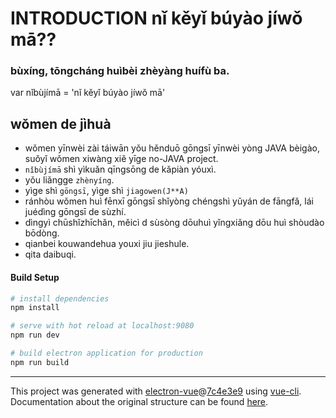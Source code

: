 # INTRODUCTION nǐ kěyǐ búyào jíwǒ mā??
### bùxíng, tōngcháng huìbèi zhèyàng huífù ba.
var nǐbùjímā = 'nǐ kěyǐ búyào jíwǒ mā'

## wǒmen de jìhuà
* wǒmen yīnwèi zài táiwān yǒu hěnduō gōngsī yīnwèi yòng JAVA bèigào, suǒyǐ wǒmen xiwàng xiě yīge no-JAVA project.
* `nǐbùjímā` shì yìkuǎn qīngsōng de kǎpiàn yóuxì.
 * yǒu liǎngge `zhènyíng`.
 * yìge shì `gōngsī`, yìge shì `jiagowen(J**A)`
 * ránhòu wǒmen huì fēnxī gōngsī shǐyòng chéngshì yǔyán de fāngfǎ, lái juédìng gōngsī de sùzhí.
 * dìngyì chūshǐzhīchǎn, měicì d sùsòng dōuhuì yǐngxiǎng dōu huì shòudào bōdòng.
 * qianbei kouwandehua youxi jiu jieshule.
* qita daibuqi.

#### Build Setup

``` bash
# install dependencies
npm install

# serve with hot reload at localhost:9080
npm run dev

# build electron application for production
npm run build


```

---

This project was generated with [electron-vue](https://github.com/SimulatedGREG/electron-vue)@[7c4e3e9](https://github.com/SimulatedGREG/electron-vue/tree/7c4e3e90a772bd4c27d2dd4790f61f09bae0fcef) using [vue-cli](https://github.com/vuejs/vue-cli). Documentation about the original structure can be found [here](https://simulatedgreg.gitbooks.io/electron-vue/content/index.html).
